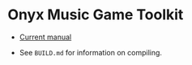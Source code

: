 # Onyx Music Game Toolkit

  * [Current manual](https://onyxite.org/toolkit/readme.html)

  * See `BUILD.md` for information on compiling.
